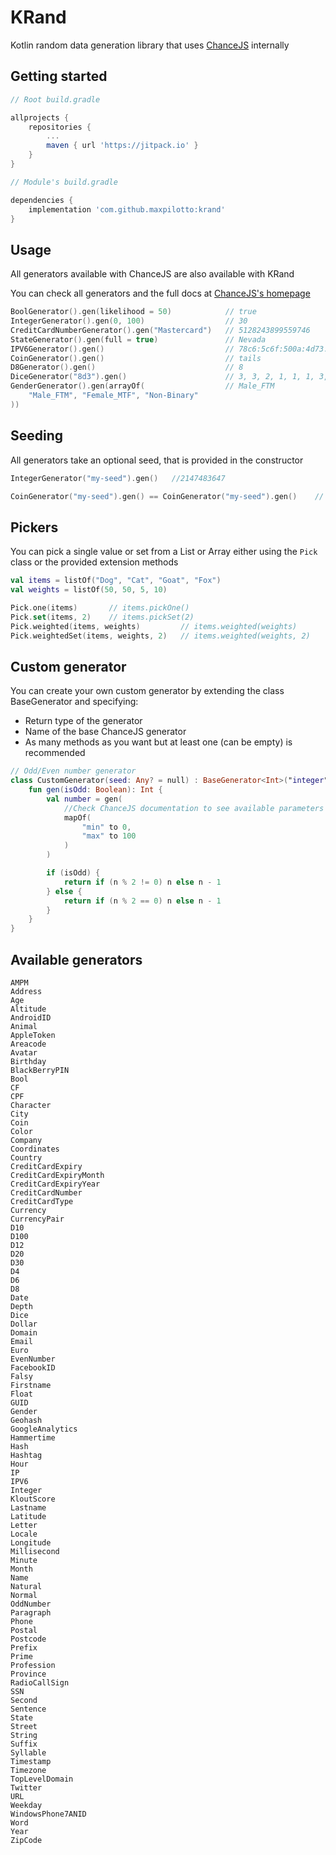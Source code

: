 # KRand

Kotlin random data generation library that uses [ChanceJS](https://chancejs.com/) internally

## Getting started

```gradle
// Root build.gradle

allprojects {
    repositories {
        ...
        maven { url 'https://jitpack.io' }
    }
}
```

```gradle
// Module's build.gradle

dependencies {
    implementation 'com.github.maxpilotto:krand'
}
```

## Usage

All generators available with ChanceJS are also available with KRand

You can check all generators and the full docs at [ChanceJS's homepage](https://chancejs.com/)

```kotlin
BoolGenerator().gen(likelihood = 50)            // true
IntegerGenerator().gen(0, 100)                  // 30
CreditCardNumberGenerator().gen("Mastercard")   // 5128243899559746
StateGenerator().gen(full = true)               // Nevada
IPV6Generator().gen()                           // 78c6:5c6f:500a:4d73:b4f3:f85c:08fa:5574
CoinGenerator().gen()                           // tails
D8Generator().gen()                             // 8
DiceGenerator("8d3").gen()                      // 3, 3, 2, 1, 1, 1, 3, 2        
GenderGenerator().gen(arrayOf(                  // Male_FTM
    "Male_FTM", "Female_MTF", "Non-Binary"
))
```

## Seeding

All generators take an optional seed, that is provided in the constructor

```kotlin
IntegerGenerator("my-seed").gen()   //2147483647

CoinGenerator("my-seed").gen() == CoinGenerator("my-seed").gen()    // True
```

## Pickers

You can pick a single value or set from a List or Array either using the `Pick` class or the provided extension methods

```kotlin
val items = listOf("Dog", "Cat", "Goat", "Fox")
val weights = listOf(50, 50, 5, 10)

Pick.one(items)       // items.pickOne()  
Pick.set(items, 2)    // items.pickSet(2)
Pick.weighted(items, weights)         // items.weighted(weights)
Pick.weightedSet(items, weights, 2)   // items.weighted(weights, 2)
```

## Custom generator

You can create your own custom generator by extending the class BaseGenerator and specifying:

+ Return type of the generator
+ Name of the base ChanceJS generator
+ As many methods as you want but at least one (can be empty) is recommended

```kotlin
// Odd/Even number generator
class CustomGenerator(seed: Any? = null) : BaseGenerator<Int>("integer", seed) {
    fun gen(isOdd: Boolean): Int {
        val number = gen(
            //Check ChanceJS documentation to see available parameters
            mapOf(
                "min" to 0,
                "max" to 100
            )
        )

        if (isOdd) {
            return if (n % 2 != 0) n else n - 1
        } else {
            return if (n % 2 == 0) n else n - 1
        }
    }
}
```

## Available generators

```
AMPM
Address
Age
Altitude
AndroidID
Animal
AppleToken
Areacode
Avatar
Birthday
BlackBerryPIN
Bool
CF
CPF
Character
City
Coin
Color
Company
Coordinates
Country
CreditCardExpiry
CreditCardExpiryMonth
CreditCardExpiryYear
CreditCardNumber
CreditCardType
Currency
CurrencyPair
D10
D100
D12
D20
D30
D4
D6
D8
Date
Depth
Dice
Dollar
Domain
Email
Euro
EvenNumber
FacebookID
Falsy
Firstname
Float
GUID
Gender
Geohash
GoogleAnalytics
Hammertime
Hash
Hashtag
Hour
IP
IPV6
Integer
KloutScore
Lastname
Latitude
Letter
Locale
Longitude
Millisecond
Minute
Month
Name
Natural
Normal
OddNumber
Paragraph
Phone
Postal
Postcode
Prefix
Prime
Profession
Province
RadioCallSign
SSN
Second
Sentence
State
Street
String
Suffix
Syllable
Timestamp
Timezone
TopLevelDomain
Twitter
URL
Weekday
WindowsPhone7ANID
Word
Year
ZipCode
```
